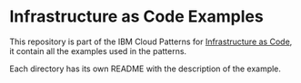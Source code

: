 # Infrastructure as Code Examples

This repository is part of the IBM Cloud Patterns for [Infrastructure as Code](https://ibm.github.io/cloud-enterprise-examples/iac/content-overview), it contain all the examples used in the patterns.

Each directory has its own README with the description of the example.
